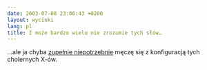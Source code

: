 ```yaml
---
date: 2003-07-08 23:06:43 +0200
layout: wycinki
lang: pl
title: I może bardzo wielu nie zrozumie tych słów…
---
```


…ale ja chyba [zupełnie niepotrzebnie](http://www.meow.org.uk/stan/xserver/ 'aalib-based X server') męczę się z konfiguracją tych cholernych X-ów.
